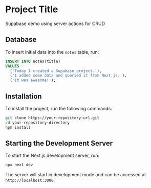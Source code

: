 # Project Title

Supabase demo using server actions for CRUD


## Database 
To insert initial data into the `notes` table, run:

```sql
INSERT INTO notes(title)
VALUES
  ('Today I created a Supabase project.'),
  ('I added some data and queried it from Next.js.'),
  ('It was awesome!');
```

## Installation

To install the project, run the following commands:

```bash
git clone https://your-repository-url.git
cd your-repository-directory
npm install
```

## Starting the Development Server

To start the Next.js development server, run:

```bash
npx next dev
```

The server will start in development mode and can be accessed at `http://localhost:3000`.
